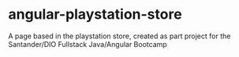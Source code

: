 # angular-playstation-store
A page based in the playstation store, created as part project for the Santander/DIO Fullstack Java/Angular Bootcamp
